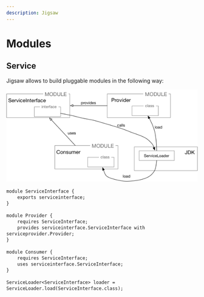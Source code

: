 ```yaml
---
description: Jigsaw
---
```


# Modules

## Service

Jigsaw allows to build pluggable modules in the following way:

![Service architecture](../../.gitbook/assets/image.png)

```text
module ServiceInterface {
    exports serviceinterface;
}

module Provider {
    requires ServiceInterface;
    provides serviceinterface.ServiceInterface with serviceprovider.Provider;
}

module Consumer {
    requires ServiceInterface;
    uses serviceinterface.ServiceInterface;
}

ServiceLoader<ServiceInterface> loader = ServiceLoader.load(ServiceInterface.class);
```

